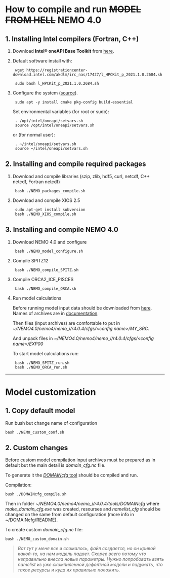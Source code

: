 # How to compile and run ~~MODEL FROM HELL~~ NEMO 4.0
## 1. Installing Intel compilers (Fortran, C++) 
1. Download **Intel® oneAPI Base Toolkit** from [here](https://software.intel.com/content/www/us/en/develop/tools/oneapi/hpc-toolkit/download.html#operatingsystem=Linux&#distributions=Web%20&%20Local%20(recommended)&#options=Online).
2. Default software install with:

        wget https://registrationcenter-download.intel.com/akdlm/irc_nas/17427/l_HPCKit_p_2021.1.0.2684.sh

        sudo bash l_HPCKit_p_2021.1.0.2684.sh
3. Configure the system ([source](https://software.intel.com/content/www/us/en/develop/documentation/get-started-with-intel-oneapi-hpc-linux/top/before-you-begin.html)).

        sudo apt -y install cmake pkg-config build-essential

    Set environmental variables (for root or sudo):

        . /opt/intel/oneapi/setvars.sh
        source /opt/intel/oneapi/setvars.sh

    or (for normal user):

        . ~/intel/oneapi/setvars.sh
        source ~/intel/oneapi/setvars.sh
## 2. Installing and compile required packages
1. Download and compile libraries (szip, zlib, hdf5, curl, netcdf, C++ netcdf, Fortran netcdf)

        bash ./NEMO_packages_compile.sh

2. Download and compile XIOS 2.5

        sudo apt-get install subversion
        bash ./NEMO_XIOS_compile.sh

## 3. Installing and compile NEMO 4.0

1. Download NEMO 4.0 and configure

        bash ./NEMO_model_configure.sh

2. Compile SPITZ12

        bash ./NEMO_compile_SPITZ.sh

2. Compile ORCA2_ICE_PISCES

        bash ./NEMO_compile_ORCA.sh

3. Run model calculations

    Before running model input data should be downloaded from [here](https://zenodo.org/record/3386310#.YCw6DHUzaZE). Names of archives are in [documentation](https://forge.ipsl.jussieu.fr/nemo/chrome/site/doc/NEMO/guide/html/cfgs.html).

    Then files (input archives) are comfortable to put in *~/NEMO4.0/nemo4/nemo_i/r4.0.4/cfgs/\<config name>\/MY_SRC*. 
    
    And unpack files in *~/NEMO4.0/nemo4/nemo_i/r4.0.4/cfgs/\<config name>\/EXP00* 

    To start model calculations run:

        bash ./NEMO_SPITZ_run.sh
        bash ./NEMO_ORCA_run.sh

***
# Model customization
## 1. Copy default model
 Run bush  but change name of configuration

    bash ./NEMO_custom_conf.sh

## 2. Custom changes
Before custom model compilation input archives must be prepared as in default but the main detail is *domain_cfg.nc* file. 

To generate it the  [*DOMAINcfg* tool](https://forge.ipsl.jussieu.fr/nemo/chrome/site/doc/NEMO/guide/html/tools.html#domaincfg) should be compiled and run. 

Compilation:

    bush ./DOMAINcfg_compile.sh

Then in folder *~/NEMO4.0/nemo4/nemo_i/r4.0.4/tools/DOMAINcfg* where *make_domain_cfg.exe* was created, resourses and *namelist_cfg* should be changed on the same from default configuration (more info in ~/DOMAINcfg/README).

To create custom *domain_cfg.nc* file:

    bush ./NEMO_custom_domain.sh

>*Вот тут у меня все и сломалось, файл создается, но он кривой какой-то, на нем модель падает. Скорее всего потому что неправильно внесла новые параметры. Нужно попробовать взять namelist из уже скомпиленной дефолтной модели и подумать, что такое ресурсы и куда их правильно положить.*